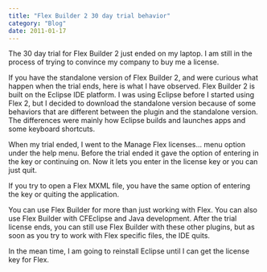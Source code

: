 ```yaml
---
title: "Flex Builder 2 30 day trial behavior"
category: "Blog"
date: 2011-01-17
---
```



The 30 day trial for Flex Builder 2 just ended on my laptop. I am still in the process of trying to convince my company to buy me a license.

If you have the standalone version of Flex Builder 2, and were curious what happen when the trial ends, here is what I have observed. Flex Builder 2 is built on the Eclipse IDE platform. I was using Eclipse before I started using Flex 2, but I decided to download the standalone version because of some behaviors that are different between the plugin and the standalone version. The differences were mainly how Eclipse builds and launches apps and some keyboard shortcuts.

When my trial ended, I went to the Manage Flex licenses... menu option under the help menu. Before the trial ended it gave the option of entering in the key or continuing on. Now it lets you enter in the license key or you can just quit.

If you try to open a Flex MXML file, you have the same option of entering the key or quiting the application.

You can use Flex Builder for more than just working with Flex. You can also use Flex Builder with CFEclipse and Java development. After the trial license ends, you can still use Flex Builder with these other plugins, but as soon as you try to work with Flex specific files, the IDE quits. 

In the mean time, I am going to reinstall Eclipse until I can get the license key for Flex.